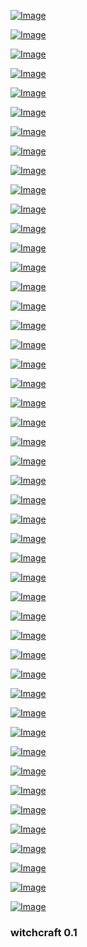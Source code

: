 
[![Image](smartdata/Screenshot_2019-12-02_03-21-48.png)]( https://www.theguardian.com/science/2019/dec/01/island-states-want-decisive-action-to-prevent-inundation)
<!-- bkz demirtaşın paylaştığı cenaze postu -->
<!-- https://www.uludagsozluk.com/k/selahattin-demirta%C5%9F-%C4%B1n-vefat-etmesi/ bkz demirtaşın cenaze paylaşımı -->
<!-- https://www.uludagsozluk.com/k/rus-erke%C4%9Fi-vs-t%C3%BCrk-erke%C4%9Fi/&w=bg kazak erkeğinin hoplatacağı versus --> 
<!-- https://www.uludagsozluk.com/k/ya%C5%9Fl%C4%B1-erkeklerin-belki-sevi%C5%9Firim-%C3%A7abalar%C4%B1/ bkz hayallerde yaşıyor bazı ergenler -->
<!-- https://www.uludagsozluk.com/k/%C3%BClk%C3%BCc%C3%BCler/&w=gd bkz ülkücü bıyıklı erkekler -->
<!-- bkz yürüyemeyen emre morun tedavi eden ekşici doktora yürümesi -->
<!--- https://eksisozluk.com/muayene-edilen-hastanin-sosyal-medyadan-yurumesi--6267677?a=popular bkz dezenformasyon -->
<!-- https://eksisozluk.com/selahattin-demirtasin-bilincinin-kapanmasi--6267375?a=popular bkz demirtaşın bilin altı -->
<!-- https://www.dunya.com/rss -->
<!-- bkz serenay aktaş ın rt yi desteklemesi -->
<!-- https://www.uludagsozluk.com/k/rte-nin-baca-filtresi-d%C3%BCzenlemesini-veto-etmesi/ bkz dirty jobs -->
<!-- bkz tayyip öldürüldü iddalarını yalanlayıp hepsini gömecek kadar sağlıklıyım dedi -->
<!-- bkz tayyip vefat etti haberlerinin yalan olması https://www.youtube.com/watch?v=3vXPo7lNYzk -->
<!-- bkz macronun bilincini yitirip ölü taklidi yapması  -->
<!-- https://www.uludagsozluk.com/e/42497784/ bkz iyi ki sigara içiyorum denilen anlar -->
<!-- https://www.uludagsozluk.com/k/sigara-i%C3%A7meyen-erkek/&w=gd bkz vurdururyordurun tanga giysine gönmesi -->
<!-- bkz selocan google arat haberler paylaş link https://www.youtube.com/watch?v=UNFDHgjrlK8 -->
<!-- https://www.uludagsozluk.com/k/%C3%BClk%C3%BCc%C3%BCler/&w=bg deep webte selocanlı haber linki paylaşırlar -->
<!-- https://www.uludagsozluk.com/k/selahattin-demirta%C5%9F-%C4%B1n-fenala%C5%9Fmas%C4%B1/ bkz anladık aleynacım sakin-->
<!-- https://www.uludagsozluk.com/k/20-ya%C5%9F%C4%B1ndaki-zibidinin-akp-yi-ele%C5%9Ftirmesi/ bkz 23 lük abiler-->
<!-- bkz selaocan intihar ettikaynak aha bi dakka bakim -->
<!-- bkz birazdan mynetten  haber paylaşacam uplayın beyler -->
<!-- https://www.uludagsozluk.com/k/selahattin-demirta%C5%9F-vefat-etti/  braking news tıklağ -->
<!-- https://www.cnnturk.com/video/ekonomi/son-dakika-asgari-ucrette-zam-pazarligi-2020de-asgari-ucret-ne-kadar-olacak -->
<!-- https://www.uludagsozluk.com/e/42498121/ bkz hayallerde yaşıyor bazı ibneler -->
<!-- https://www.uludagsozluk.com/e/42497202/ bkz haber botları vs kamalcılar -->
<!-- https://www.uludagsozluk.com/e/42497992/ bkz haber botları versus kamalcılar -->
<!-- bkz kürt kızı vs selin ciğerci erkek hali -->
<!-- https://www.uludagsozluk.com/e/42498113/ bkz shao kahn ın ikisinde hoplatacağı versuslar yapan ergenler -->
<!-- bkz mucize doktordaki böcek suratlı liseli vs uludaki selin ciğerci erkek hali tipli ergenler -->
<!--https://www.uludagsozluk.com/k/mucize-doktor-ali-vs-%C3%A7ukur-ali%C3%A7o/ bkz mucize doktordakşi böcek suratlı ergen -->
<!-- bkz evden dışarı çıkmaya korkan ulucu ibnelerin güldürmesi -->
<!-- https://www.uludagsozluk.com/e/42497099/ bkz hayallerde yaşıyor bazı ibneler -->
<!-- bkz frank lucas ın uzun zmanadır imamaoğlu entry si girmemesi -->
<!-- https://www.uludagsozluk.com/k/say%C4%B1n-demirta%C5%9F%C4%B1n-siyasi-%C3%A7izgisini-be%C4%9Feniyorum/&w=bg -->
<!-- https://www.uludagsozluk.com/k/selahattin-demirta%C5%9F-vefat-etti/ ata fava bekle kanka -->
<!-- bkz alacaksanız az kullanılmış az yakan patlak kız alın -->
<!-- bkz selin ciğerci vs haluk bilginer -->
<!-- bkz selin ciğerciye benzeyen ergenlerin çoşması -->
<!-- https://www.uludagsozluk.com/k/alacaksan%C4%B1z-1-50-k%C4%B1z-al%C4%B1n/ tavuk mu alıyosun amın feryadı -->
<!-- bkz selin ciğerci fanboyları vs can yaman fanboyları -->
<!-- https://www.uludagsozluk.com/k/uluda-s%C3%BCrekli-can-yaman-ba%C5%9Fl%C4%B1klar%C4%B1-a%C3%A7an-fanlar%C4%B1/ -->
<!-- bkz bu nick kullanılmazın her entry e ekrem imamaoğlunu üzecek haber yazması -->
<!-- https://www.uludagsozluk.com/k/selahattin-demirta%C5%9F-vefat-etti/ ay hadi inşallah -->
<!-- https://www.uludagsozluk.com/k/haluk-bilginer/&w=bg bkz adam mıdır sorunsalı -->
<!-- https://www.uludagsozluk.com/e/42497842/ hadi bakalım inşallah selin ciğerci gibi kestir kurtul --->
<!-- https://www.uludagsozluk.com/k/adam-sandler/&w=bg bkz tru nun selin ciğerci yolunda ilerlemesi -->
<!-- https://www.uludagsozluk.com/k/selahattin-demirta%C5%9F/&w=bg inşallah ölürsün pis şey -->
<!-- bkz selin ciğercinin kocişkom bana ada alacak açıklaması -->
<!-- bkz selin ciğercinin götüm yere yakın değil açıklaması -->
<!-- bkz selin ciğercinin bugattiyle verdiği poz -->
<!-- bkz selin ciğerci erkek hali vs emine erdoğan kadın hali -->
<!-- bkz imamoğlu nun mahalle karılarına benzediği için ciddiye alamamak -->
<!-- bkz selin ciğerci erkek hali fotoşoksuz -->
<!-- https://www.uludagsozluk.com/k/buhar-olup-u%C3%A7an-k%C3%BCrtler/ bkz hayalerde yaşıyo bazı ibneler ->
<!-- bkz enes batur fanboyları vs selin ciğerci fanboyları -->
<!-- https://www.uludagsozluk.com/k/yunan-sevdal%C4%B1s%C4%B1-fesli/ bkz fesli bunak -->
<!-- https://www.youtube.com/watch?v=OIOqFBa7htQ ali babuşcan ve akboylar -->
<!-- https://www.youtube.com/watch?v=H0760kGB-vw merve ve şeytan -->

[![Image](smartdata/Screenshot_2019-12-02_03-21-59.png)]( https://www.youtube.com/watch?v=UNFDHgjrlK8 )

[![Image](smartdata/Screenshot_2019-12-02_03-32-43.png)]( https://www.youtube.com/watch?v=W6qbHYRqkbU)

[![Image](smartdata/Screenshot_2019-11-30_20-58-04.png)]( https://news.sky.com/story/north-korea-calls-japanese-pm-shinzo-abe-imbecile-and-political-dwarf-in-row-over-missiles-11874298)
<!-- bkz devlet başa kuzgun leşe -->

[![Image](smartdata/Screenshot_2019-11-30_16-38-43.png)]( https://www.dailymotion.com/video/x99fx6 ) 

[![Image](smartdata/Screenshot_2019-11-30_15-40-03.png)]( https://www.dailymotion.com/video/x5frzub ) 

[![Image](smartdata/Screenshot_2019-11-30_11-44-46.png)]( https://www.dailymotion.com/video/xcuch5 ) 

[![Image](smartdata/Screenshot_2019-11-29_22-57-15.png)]( https://www.youtube.com/watch?v=BfVIUPqVXv4 ) 


[![Image](smartdata/Screenshot_2019-11-29_18-43-39.png)]( https://www.youtube.com/watch?v=3ttlU1-bCzM) 

[![Image](smartdata/Screenshot_2019-11-29_11-09-01.png)]( https://www.youtube.com/watch?v=MKcKtjrL5bc ) 
<!-- https://www.youtube.com/watch?v=DgtKLrT9_GI -->
<!-- https://www.youtube.com/watch?v=mOHMLuwTKWQ -->
<!-- https://www.youtube.com/watch?v=MKcKtjrL5bc LOST: Flight 815 Crash in Real Time -->
<!-- https://www.youtube.com/watch?v=GdT8eqMO4qk LOST in 8 minutes -->
<!-- https://www.youtube.com/watch?v=8-uvOpMyPgI 5th rev -->

[![Image](smartdata/Screenshot_2019-11-29_09-00-00.png)](  https://www.youtube.com/watch?v=GdT8eqMO4qk ) 

[![Image](smartdata/Screenshot_2019-11-29_04-24-40.png)]( https://www.youtube.com/watch?v=QgpBjS3HCJI ) 


[![Image](smartdata/Screenshot_2019-11-28_18-41-47.png)]( https://www.theguardian.com/world/2019/nov/28/apple-under-fire-for-labelling-crimea-as-part-of-russia-in-its-apps ) 

[![Image](smartdata/Screenshot_2019-11-28_11-31-05.png)]( https://www.youtube.com/watch?v=-gP_Q2myNWo ) 

[![Image](smartdata/Screenshot_2019-11-28_11-31-19.png)]( https://www.theguardian.com/world/2019/nov/28/macron-defends-brain-dead-nato-remarks-as-summit-approaches) 

<!-- 
https://www.youtube.com/watch?v=2q05iJ6jHu8 reserved
https://www.youtube.com/watch?v=-gP_Q2myNWo apple tree 
https://www.youtube.com/watch?v=wzIU_yc01nQ alcala
https://www.youtube.com/watch?v=lN_MSyrq6-U before the crypt
-->

[![Image](smartdata/Screenshot_2019-11-27_05-17-11.png)]( https://www.youtube.com/watch?v=YwTqpWRGmYc ) 

[![Image](smartdata/Screenshot_2019-11-27_07-50-42.png)]( https://www.youtube.com/watch?v=-371LmCinrY ) 

[![Image](smartdata/itsnotrocketscience.png)]( https://www.youtube.com/watch?v=2q05iJ6jHu8  )

[![Image](smartdata/Screenshot_2019-11-28_07-52-24.png)]( https://www.youtube.com/watch?v=zqCB8uB5bXY ) 

[![Image](smartdata/Screenshot_2019-11-26_15-55-05.png)]( https://www.youtube.com/watch?v=kAGU0__47vI )


[![Image](smartdata/Screenshot_2019-11-26_13-12-05.png)](  https://www.youtube.com/watch?v=wzIU_yc01nQ )

[![Image](smartdata/Screenshot_2019-11-26_11-37-02.png)](  https://www.youtube.com/watch?v=0lZ5t7Fz_fw )

<!-- https://www.youtube.com/watch?v=ZXYjLAqbFrs -->
<!-- https://www.youtube.com/watch?v=Z4d4yB-cm6E -->
<!-- https://www.youtube.com/watch?v=TfPQXTHPW8w -->

[![Image](smartdata/missionlocknhead.png)](  https://www.youtube.com/watch?v=6OiWfZYARio )
<!--https://www.youtube.com/watch?v=ZXYjLAqbFrs -->

[![Image](smartdata/markIII.png)](  https://www.youtube.com/watch?v=ZwOxM0-byvc )

 [![Image](smartdata/loc-time.png)](  https://www.youtube.com/watch?v=p-zJzffx3FM )
 
 [![Image](smartdata/crash.png)](  https://www.youtube.com/watch?v=xPtJj0EIQdY )


 [![Image](smartdata/hellboy.png)](  https://www.youtube.com/watch?v=qml_294gRQc )

 [![Image](smartdata/bprd.png)](  https://www.youtube.com/watch?v=eUWy54la_6g )

 [![Image](smartdata/Last-Quarter.png)]( https://www.youtube.com/watch?v=00fMhETHQME )

[![Image](smartdata/second.png)]( https://www.youtube.com/watch?v=8cW8kAFbnik )
<!-- https://www.youtube.com/watch?v=MuWwCUXGzWE otto -->
<!-- https://www.youtube.com/watch?v=eUWy54la_6g -->

 [![Image](smartdata/whatsupdoc.png)]( https://www.youtube.com/watch?v=qmV5MW_XAtg )
<!-- https://www.youtube.com/watch?v=ZQqRiqjBQeo -->

<!-- [![Image](smartdata/whatsupdoc.png)](  https://www.youtube.com/watch?v=q9RsiQSTrPA )-->
<!-- https://www.youtube.com/watch?v=b1XmPAIHZkk -->

<!--[![Image](smartdata/xerox.png)]( https://www.youtube.com/watch?v=llZWUutejao )-->

[![Image](smartdata/sun-out-mercury.png)]( https://www.youtube.com/watch?v=nlnrOr2STaE )
<!-- https://earthsky.org/tonight/transit-of-mercury-on-november-11-2019  -->

[![Image](smartdata/xerox.png)]( https://www.youtube.com/watch?v=ynFYqvnxZxY )

[![Image](smartdata/black-clad.png)]( https://www.youtube.com/watch?v=v9Ev_yC_cf0 )

[![Image](smartdata/blockrain.png)]( https://www.youtube.com/watch?v=ueiBYxI6Eqg )

[![Image](smartdata/finalflightofosiris.png)]( https://www.youtube.com/watch?v=N3ZtokEn05s )

[![Image](smartdata/ama-v-ts.png)]( https://www.theguardian.com/music/2019/nov/15/taylor-swift-says-shes-being-banned-from-singing-her-old-hits-at-amas )
<!-- https://twitter.com/MarkDice/status/1195137236599050240  -->


<!--[![Image](smartdata/rechargeable.png)]( https://www.youtube.com/watch?v=fyaI4-5849w )-->
[![Image](smartdata/silver-diamond.png)](https://www.youtube.com/watch?v=3OYJVrjdUrI )

[![Image](smartdata/bolivia-test-new-leader.png)]( https://www.theguardian.com/world/video/2019/nov/13/anez-assumes-interim-presidency-as-morales-flees-video )

[![Image](smartdata/Bolivia’s-Lithium-Isn’t-The-New-Oil.png)]( https://foreignpolicy.com/2019/11/13/coup-morales-bolivia-lithium-isnt-new-oil/)

[![Image](smartdata/syria-oil.png)]( https://www.theguardian.com/us-news/live/2019/nov/13/trump-news-today-live-impeachment-hearings-bill-taylor-george-kent-ukraine-democrats-latest-updates )


[![Image](smartdata/bolivia-coup.png)]( https://www.theguardian.com/world/2019/nov/12/evo-morales-arrives-mexico-bolivia-power-vacuum )

[![Image](smartdata/products.png)]( https://www.theguardian.com/world/2019/nov/12/products-israeli-settlements-labelled-eu-court )
<!-- https://www.youtube.com/watch?v=Xo7aPtVfzps fact or friction -->

[![Image](smartdata/spacetrash.png)]( https://www.youtube.com/watch?v=juQPE-v28es )

[![Image](smartdata/mercury-transit-wide.png)](  https://www.nationalgeographic.com/science/2019/11/last-transit-of-mercury-until-2032-how-to-watch-livestream/ )
<!-- https://www.nationalgeographic.com/science/2019/11/last-transit-of-mercury-until-2032-how-to-watch-livestream/ -->

[![Image](smartdata/mercury-transit.png)]( https://www.timeanddate.com/eclipse/transit/2019-november-11)
<!-- https://www.timeanddate.com/eclipse/transit/2019-november-11 -->

[![Image](smartdata/hardware.png)]( https://www.youtube.com/watch?v=5Hx80FJAuuw )

### witchcraft 0.1
<!--
<div class="video-container">
  <iframe width="100%" src="https://player.vimeo.com/video/267559525" frameborder="0" allowfullscreen></iframe>
</div>-->


